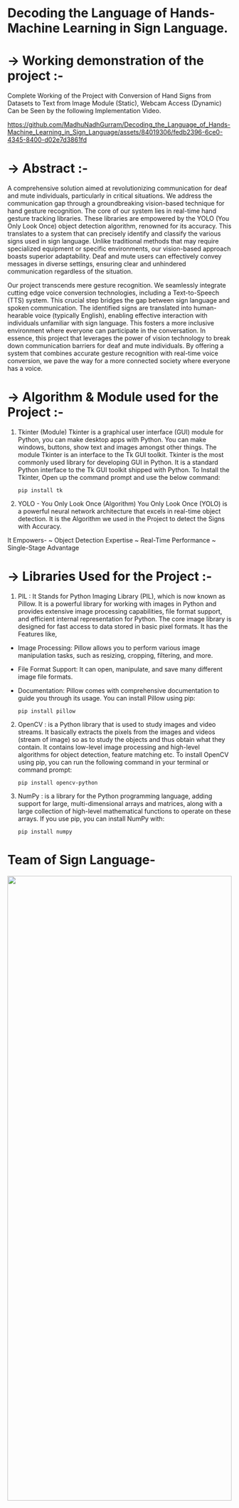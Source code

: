 # Decoding the Language of Hands-Machine Learning in Sign Language.


# -> Working demonstration of the project :-
Complete Working of the Project with Conversion of Hand Signs from Datasets to Text from Image Module (Static), Webcam Access (Dynamic) Can be Seen by the following Implementation Video.

https://github.com/MadhuNadhGurram/Decoding_the_Language_of_Hands-Machine_Learning_in_Sign_Language/assets/84019306/fedb2396-6ce0-4345-8400-d02e7d3861fd

# -> Abstract :-
A comprehensive solution aimed at revolutionizing communication for deaf and  mute individuals, particularly in critical situations. We address the communication gap through a groundbreaking vision-based technique for hand gesture recognition. The core of our system lies in real-time hand gesture tracking libraries. These libraries are empowered by the YOLO (You Only Look Once) object detection algorithm, renowned for its accuracy. This translates to a system that can precisely identify and classify the various signs used in sign language. Unlike traditional methods that may require specialized equipment or specific environments, our vision-based approach boasts superior adaptability. Deaf and mute users can effectively convey messages in diverse settings, ensuring clear and unhindered communication regardless of the situation.
 
Our project transcends mere gesture recognition. We seamlessly integrate cutting edge voice conversion technologies, including a Text-to-Speech (TTS) system. This crucial step bridges the gap between sign language and spoken communication. The identified signs are translated into human-hearable voice (typically English), enabling effective interaction with individuals unfamiliar with sign language. This fosters a more inclusive environment where everyone can participate in the conversation. In essence, this project that leverages the power of vision technology to break down communication barriers for deaf and mute individuals. By offering a system that combines accurate gesture recognition with real-time voice conversion, we pave the way for a more connected society where everyone has a voice.

# -> Algorithm & Module used for the Project :-

1. Tkinter (Module)
Tkinter is a graphical user interface (GUI) module for Python, you can make desktop apps with Python. You can make windows, buttons, show text and images amongst other things. The module Tkinter is an interface to the Tk GUI toolkit. Tkinter is the most commonly used library for developing GUI in Python. It is a standard Python interface to the Tk GUI toolkit shipped with Python.
To Install the Tkinter, Open up the command prompt and use the below command:

       pip install tk

2. YOLO - You Only Look Once (Algorithm)
You Only Look Once (YOLO) is a powerful neural network architecture that excels in real-time object detection. It is the Algorithm we used in the Project to detect the Signs with Accuracy.

It Empowers-
~ Object Detection Expertise
~ Real-Time Performance 
~ Single-Stage Advantage

# -> Libraries Used for the Project :-
1. PIL :
It Stands for Python Imaging Library (PIL), which is now known as Pillow. It is a powerful library for working with images in Python and provides extensive image processing capabilities, file format support, and efficient internal representation for Python. The core image library is designed for fast access to data stored in basic pixel formats.
It has the Features like,
* Image Processing: Pillow allows you to perform various image manipulation tasks, such as resizing, cropping, filtering, and more.
* File Format Support: It can open, manipulate, and save many different image file formats.
* Documentation: Pillow comes with comprehensive documentation to guide you through its usage.
You can install Pillow using pip:

      pip install pillow

2. OpenCV :
is a Python library that is used to study images and video streams. It basically extracts the pixels from the images and videos (stream of image) so as to study the objects and thus obtain what they contain. It contains low-level image processing and high-level algorithms for object detection, feature matching etc.
To install OpenCV using pip, you can run the following command in your terminal or command prompt:

       pip install opencv-python

3. NumPy :
is a library for the Python programming language, adding support for large, multi-dimensional arrays and matrices, along with a large collection of high-level mathematical functions to operate on these arrays.
If you use pip, you can install NumPy with:
       
       pip install numpy

# Team of Sign Language-
<img src="https://github.com/user-attachments/assets/98f93289-091c-439d-a93f-7e109bd7ba00" width=100% height=60%>

# Winners for Project Expo_2024

<img src="https://github.com/user-attachments/assets/84559d12-f5ee-4011-a636-5d9910efddf1" width=100% height=60%>
